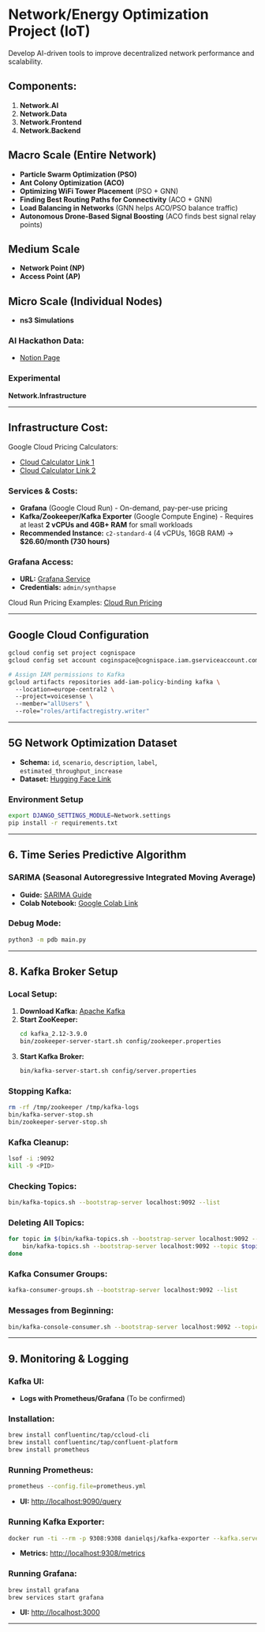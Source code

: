 # Network/Energy Optimization Project (IoT)

Develop AI-driven tools to improve decentralized network performance and scalability.

## Components:
1. **Network.AI**
2. **Network.Data**
3. **Network.Frontend**
4. **Network.Backend**

## Macro Scale (Entire Network)
- **Particle Swarm Optimization (PSO)**
- **Ant Colony Optimization (ACO)**
- **Optimizing WiFi Tower Placement** (PSO + GNN)
- **Finding Best Routing Paths for Connectivity** (ACO + GNN)
- **Load Balancing in Networks** (GNN helps ACO/PSO balance traffic)
- **Autonomous Drone-Based Signal Boosting** (ACO finds best signal relay points)

## Medium Scale
- **Network Point (NP)**
- **Access Point (AP)**

## Micro Scale (Individual Nodes)
- **ns3 Simulations**


### AI Hackathon Data:
- [Notion Page](https://balanced-airmail-b72.notion.site/AI-Hackhathon-181529bf8e08803db16acb72d0f899ef?pvs=74)

### Experimental
**Network.Infrastructure**

---

## Infrastructure Cost:

Google Cloud Pricing Calculators:
- [Cloud Calculator Link 1](https://cloud.google.com/products/calculator?hl=en&dl=CjhDaVJoWWpsaFlXSTFOeTB6Wm1SaExUUXlNelV0T0RrMk9TMDNNREkxT0RGa09EWTNOemdRQWc9PRAuGiQ2MDQ4QTJFNC1GRkUxLTQ5OTItOTQ2NC0zNTgxMTkzRDkwRTM)
- [Cloud Calculator Link 2](https://cloud.google.com/products/calculator/estimate-preview/CiRhYjlhYWI1Ny0zZmRhLTQyMzUtODk2OS03MDI1ODFkODY3NzgQAg==?hl=en)

### Services & Costs:
- **Grafana** (Google Cloud Run) - On-demand, pay-per-use pricing
- **Kafka/Zookeeper/Kafka Exporter** (Google Compute Engine) - Requires at least **2 vCPUs and 4GB+ RAM** for small workloads
- **Recommended Instance:** `c2-standard-4` (4 vCPUs, 16GB RAM) → **$26.60/month (730 hours)**

### Grafana Access:
- **URL:** [Grafana Service](https://grafana-service-946555989276.europe-central2.run.app/login)
- **Credentials:** `admin/synthapse`

Cloud Run Pricing Examples: [Cloud Run Pricing](https://cloud.google.com/run/pricing)

---

## Google Cloud Configuration

```bash
gcloud config set project cognispace
gcloud config set account coginspace@cognispace.iam.gserviceaccount.com

# Assign IAM permissions to Kafka
gcloud artifacts repositories add-iam-policy-binding kafka \  
  --location=europe-central2 \  
  --project=voicesense \  
  --member="allUsers" \  
  --role="roles/artifactregistry.writer"
```

---

## 5G Network Optimization Dataset

- **Schema:** `id`, `scenario`, `description`, `label`, `estimated_throughput_increase`
- **Dataset:** [Hugging Face Link](https://huggingface.co/datasets/infinite-dataset-hub/5GNetworkOptimization?row=44)

### Environment Setup

```bash
export DJANGO_SETTINGS_MODULE=Network.settings
pip install -r requirements.txt
```

---

## 6. Time Series Predictive Algorithm

### SARIMA (Seasonal Autoregressive Integrated Moving Average)

- **Guide:** [SARIMA Guide](https://machinelearningmastery.com/sarima-for-time-series-forecasting-in-python/)
- **Colab Notebook:** [Google Colab Link](https://colab.research.google.com/drive/1MGkMvDWOphm4Iyn8Kwq-_I2LyH07Khv9?usp=sharing#scrollTo=pSjoPXIHn2P7)

### Debug Mode:

```bash
python3 -m pdb main.py
```

---

## 8. Kafka Broker Setup

### Local Setup:

1. **Download Kafka:** [Apache Kafka](https://kafka.apache.org/downloads)
2. **Start ZooKeeper:**
   ```bash
   cd kafka_2.12-3.9.0
   bin/zookeeper-server-start.sh config/zookeeper.properties
   ```
3. **Start Kafka Broker:**
   ```bash
   bin/kafka-server-start.sh config/server.properties
   ```

### Stopping Kafka:
```bash
rm -rf /tmp/zookeeper /tmp/kafka-logs
bin/kafka-server-stop.sh
bin/zookeeper-server-stop.sh
```

### Kafka Cleanup:
```bash
lsof -i :9092
kill -9 <PID>
```

### Checking Topics:
```bash
bin/kafka-topics.sh --bootstrap-server localhost:9092 --list
```

### Deleting All Topics:
```bash
for topic in $(bin/kafka-topics.sh --bootstrap-server localhost:9092 --list); do
    bin/kafka-topics.sh --bootstrap-server localhost:9092 --topic $topic --delete;
done
```

### Kafka Consumer Groups:
```bash
kafka-consumer-groups.sh --bootstrap-server localhost:9092 --list
```

### Messages from Beginning:
```bash
bin/kafka-console-consumer.sh --bootstrap-server localhost:9092 --topic node_Gandaki_messages --from-beginning
```

---

## 9. Monitoring & Logging

### Kafka UI:
- **Logs with Prometheus/Grafana** (To be confirmed)

### Installation:
```bash
brew install confluentinc/tap/ccloud-cli
brew install confluentinc/tap/confluent-platform
brew install prometheus
```

### Running Prometheus:
```bash
prometheus --config.file=prometheus.yml
```
- **UI:** [http://localhost:9090/query](http://localhost:9090/query)

### Running Kafka Exporter:
```bash
docker run -ti --rm -p 9308:9308 danielqsj/kafka-exporter --kafka.server=host.docker.internal:9092
```
- **Metrics:** [http://localhost:9308/metrics](http://localhost:9308/metrics)

### Running Grafana:
```bash
brew install grafana
brew services start grafana
```
- **UI:** [http://localhost:3000](http://localhost:3000)

---

